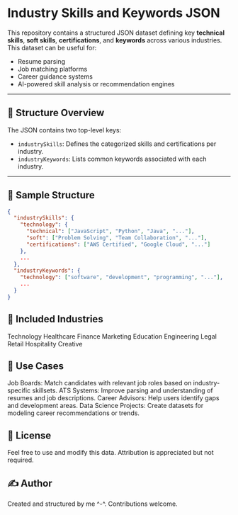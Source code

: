 # Industry Skills and Keywords JSON

This repository contains a structured JSON dataset defining key **technical skills**, **soft skills**, **certifications**, and **keywords** across various industries. This dataset can be useful for:

- Resume parsing
- Job matching platforms
- Career guidance systems
- AI-powered skill analysis or recommendation engines

---

## 📂 Structure Overview

The JSON contains two top-level keys:

- `industrySkills`: Defines the categorized skills and certifications per industry.
- `industryKeywords`: Lists common keywords associated with each industry.

---

## 🧠 Sample Structure

```json
{
  "industrySkills": {
    "technology": {
      "technical": ["JavaScript", "Python", "Java", "..."],
      "soft": ["Problem Solving", "Team Collaboration", "..."],
      "certifications": ["AWS Certified", "Google Cloud", "..."]
    },
    ...
  },
  "industryKeywords": {
    "technology": ["software", "development", "programming", "..."],
    ...
  }
}
```

## 🏢 Included Industries
Technology
Healthcare
Finance
Marketing
Education
Engineering
Legal
Retail
Hospitality
Creative

## 📌 Use Cases
Job Boards: Match candidates with relevant job roles based on industry-specific skillsets.
ATS Systems: Improve parsing and understanding of resumes and job descriptions.
Career Advisors: Help users identify gaps and development areas.
Data Science Projects: Create datasets for modeling career recommendations or trends.

## 📃 License
Feel free to use and modify this data. Attribution is appreciated but not required.

## ✍️ Author
Created and structured by me ^-^. Contributions welcome.
